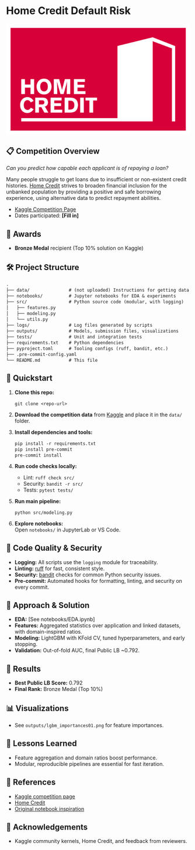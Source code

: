 # Home Credit Default Risk

![homecredit](https://github.com/MinuteswithMetrics/Home-Credit-Default-Risk/blob/master/homecredit.jpg)

## 📋 Competition Overview

*Can you predict how capable each applicant is of repaying a loan?*

Many people struggle to get loans due to insufficient or non-existent credit histories. [Home Credit](http://www.homecredit.net/) strives to broaden financial inclusion for the unbanked population by providing a positive and safe borrowing experience, using alternative data to predict repayment abilities.

- [Kaggle Competition Page](https://www.kaggle.com/competitions/home-credit-default-risk/overview)
- Dates participated: **[Fill in]**

## 🏅 Awards

- **Bronze Medal** recipient (Top 10% solution on Kaggle)

## 🛠️ Project Structure

```
.
├── data/               # (not uploaded) Instructions for getting data
├── notebooks/          # Jupyter notebooks for EDA & experiments
├── src/                # Python source code (modular, with logging)
│   ├── features.py
│   ├── modeling.py
│   └── utils.py
├── logs/               # Log files generated by scripts
├── outputs/            # Models, submission files, visualizations
├── tests/              # Unit and integration tests
├── requirements.txt    # Python dependencies
├── pyproject.toml      # Tooling configs (ruff, bandit, etc.)
├── .pre-commit-config.yaml
└── README.md           # This file
```

## 🚀 Quickstart

1. **Clone this repo:**  
   ```
   git clone <repo-url>
   ```

2. **Download the competition data** from [Kaggle](https://www.kaggle.com/competitions/home-credit-default-risk/data) and place it in the `data/` folder.

3. **Install dependencies and tools:**  
   ```
   pip install -r requirements.txt
   pip install pre-commit
   pre-commit install
   ```

4. **Run code checks locally:**  
   - Lint: `ruff check src/`
   - Security: `bandit -r src/`
   - Tests: `pytest tests/`

5. **Run main pipeline:**  
   ```
   python src/modeling.py
   ```

6. **Explore notebooks:**  
   Open `notebooks/` in JupyterLab or VS Code.

## 🧹 Code Quality & Security

- **Logging:** All scripts use the `logging` module for traceability.
- **Linting:** [ruff](https://github.com/astral-sh/ruff) for fast, consistent style.
- **Security:** [bandit](https://github.com/PyCQA/bandit) checks for common Python security issues.
- **Pre-commit:** Automated hooks for formatting, linting, and security on every commit.

## 📝 Approach & Solution

- **EDA:** [See notebooks/EDA.ipynb]
- **Features:** Aggregated statistics over application and linked datasets, with domain-inspired ratios.
- **Modeling:** LightGBM with KFold CV, tuned hyperparameters, and early stopping.
- **Validation:** Out-of-fold AUC, final Public LB ~0.792.

## 🏅 Results

- **Best Public LB Score:** 0.792
- **Final Rank:** Bronze Medal (Top 10%)

## 📊 Visualizations

- See `outputs/lgbm_importances01.png` for feature importances.

## 🤔 Lessons Learned

- Feature aggregation and domain ratios boost performance.
- Modular, reproducible pipelines are essential for fast iteration.

## 📃 References

- [Kaggle competition page](https://www.kaggle.com/competitions/home-credit-default-risk/overview)
- [Home Credit](http://www.homecredit.net/)
- [Original notebook inspiration](https://www.kaggle.com/ogrellier/home-credit-default-risk-score-0-784)

## 🙏 Acknowledgements

- Kaggle community kernels, Home Credit, and feedback from reviewers.
